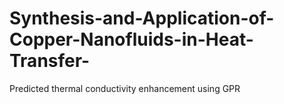 # Synthesis-and-Application-of-Copper-Nanofluids-in-Heat-Transfer-
Predicted thermal conductivity enhancement using GPR 
